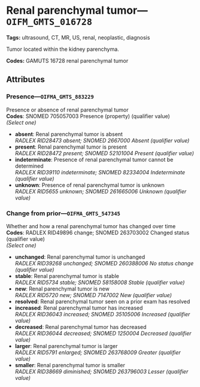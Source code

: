 # Renal parenchymal tumor—`OIFM_GMTS_016728`

**Tags:** ultrasound, CT, MR, US, renal, neoplastic, diagnosis

Tumor located within the kidney parenchyma.

**Codes:** GAMUTS 16728 renal parenchymal tumor

## Attributes

### Presence—`OIFMA_GMTS_883229`

Presence or absence of renal parenchymal tumor  
**Codes**: SNOMED 705057003 Presence (property) (qualifier value)  
*(Select one)*

- **absent**: Renal parenchymal tumor is absent  
_RADLEX RID28473 absent; SNOMED 2667000 Absent (qualifier value)_
- **present**: Renal parenchymal tumor is present  
_RADLEX RID28472 present; SNOMED 52101004 Present (qualifier value)_
- **indeterminate**: Presence of renal parenchymal tumor cannot be determined  
_RADLEX RID39110 indeterminate; SNOMED 82334004 Indeterminate (qualifier value)_
- **unknown**: Presence of renal parenchymal tumor is unknown  
_RADLEX RID5655 unknown; SNOMED 261665006 Unknown (qualifier value)_

### Change from prior—`OIFMA_GMTS_547345`

Whether and how a renal parenchymal tumor has changed over time  
**Codes**: RADLEX RID49896 change; SNOMED 263703002 Changed status (qualifier value)  
*(Select one)*

- **unchanged**: Renal parenchymal tumor is unchanged  
_RADLEX RID39268 unchanged; SNOMED 260388006 No status change (qualifier value)_
- **stable**: Renal parenchymal tumor is stable  
_RADLEX RID5734 stable; SNOMED 58158008 Stable (qualifier value)_
- **new**: Renal parenchymal tumor is new  
_RADLEX RID5720 new; SNOMED 7147002 New (qualifier value)_
- **resolved**: Renal parenchymal tumor seen on a prior exam has resolved  
- **increased**: Renal parenchymal tumor has increased  
_RADLEX RID36043 increased; SNOMED 35105006 Increased (qualifier value)_
- **decreased**: Renal parenchymal tumor has decreased  
_RADLEX RID36044 decreased; SNOMED 1250004 Decreased (qualifier value)_
- **larger**: Renal parenchymal tumor is larger  
_RADLEX RID5791 enlarged; SNOMED 263768009 Greater (qualifier value)_
- **smaller**: Renal parenchymal tumor is smaller  
_RADLEX RID38669 diminished; SNOMED 263796003 Lesser (qualifier value)_